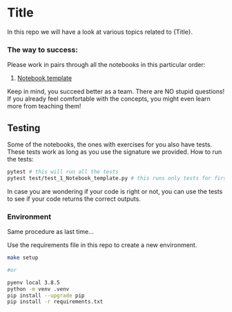 # Title

In this repo we will have a look at various topics related to {Title}.

### The way to success:

Please work in pairs through all the notebooks in this particular order:

1. [Notebook template](1_Notebook_template.ipynb)


Keep in mind, you succeed better as a team. There are NO stupid questions! If you already feel comfortable with the concepts, you might even learn more from teaching them!


## Testing

Some of the notebooks, the ones with exercises for you also have tests. These tests work as long as you use the signature we provided. 
How to run the tests:
```bash
pytest # this will run all the tests
pytest test/test_1_Notebook_template.py # this runs only tests for first notebook
```

In case you are wondering if your code is right or not, you can use the tests to see if your code returns the correct outputs.


### Environment

Same procedure as last time...

Use the requirements file in this repo to create a new environment.

```BASH
make setup 

#or 

pyenv local 3.8.5
python -m venv .venv
pip install --upgrade pip
pip install -r requirements.txt
```
